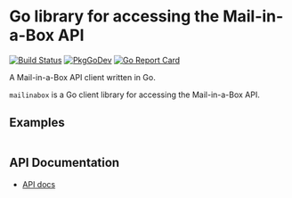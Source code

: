 # Go library for accessing the Mail-in-a-Box API

[![Build Status](https://github.com/nrdcg/mailinabox/workflows/Main/badge.svg?branch=master)](https://github.com/nrdcg/mailinabox/actions)
[![PkgGoDev](https://pkg.go.dev/badge/github.com/nrdcg/mailinabox)](https://pkg.go.dev/github.com/nrdcg/mailinabox)
[![Go Report Card](https://goreportcard.com/badge/github.com/nrdcg/mailinabox)](https://goreportcard.com/report/github.com/nrdcg/mailinabox)

A Mail-in-a-Box API client written in Go.

`mailinabox` is a Go client library for accessing the Mail-in-a-Box API.

## Examples

```go

```


## API Documentation

- [API docs](https://mailinabox.email/api-docs.html)
